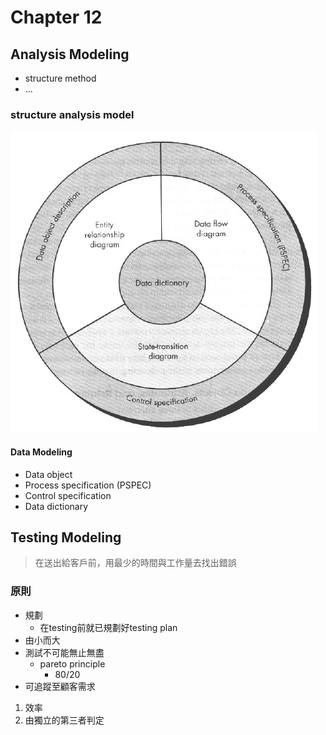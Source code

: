 # Chapter 12

## Analysis Modeling

* structure method
* ...

### structure analysis model

![structure of analysis model](../.gitbook/assets/image.png)

#### Data Modeling

* Data object
* Process specification \(PSPEC\)
* Control specification
* Data dictionary

## Testing Modeling

> 在送出給客戶前，用最少的時間與工作量去找出錯誤

### 原則

* 規劃
  * 在testing前就已規劃好testing plan
* 由小而大
* 測試不可能無止無盡
  * pareto principle
    * 80/20
* 可追蹤至顧客需求

1.  效率
2. 由獨立的第三者判定


